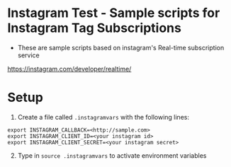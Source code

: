 # Instagram Test - Sample scripts for Instagram Tag Subscriptions
- These are sample scripts based on instagram's Real-time subscription service

https://instagram.com/developer/realtime/


# Setup
1. Create a file called `.instagramvars` with the following lines:
```
export INSTAGRAM_CALLBACK=<http://sample.com>
export INSTAGRAM_CLIENT_ID=<your instagram id>
export INSTAGRAM_CLIENT_SECRET=<your instagram secret>
```

2. Type in `source .instagramvars` to activate environment variables
